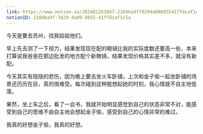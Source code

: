 ```yaml
---
link: https://www.notion.so/202401262047-2184ba9f78294a09885541ffdcaf1c5a
notionID: 2184ba9f-7829-4a09-8855-41ffdcaf1c5a
---
```

今天是要去苏州，找我姑姑他们。

早上先去测了一下视力，结果发现现在配的眼镜比我的实际度数还要高一些，本来打算说我爸爸在那边批发的地方配个新眼镜，结果发现价格其实差不多，就没有新配。

今天其实有隐隐的悲伤，因为晚上要去坐火车卧铺，上次和金子愉一起坐卧铺的场景还历历在目，真的很难受。每次碰到这种能想起她的时刻，我心情就不自主地低落。

果然，坐上车之后，看了一会书，我就开始明显感觉到自己的状态非常不对，能感受到自己的思维不由自主地会想起金子愉，感受到自己的心情非常的难过。

我真的好想金子愉，我真的好想。